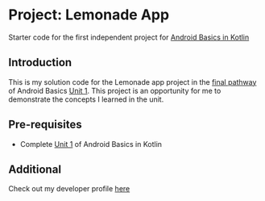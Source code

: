 Project: Lemonade App
==================================

Starter code for the first independent project for [Android Basics in Kotlin](https://developer.android.com/courses/android-basics-kotlin/course)

Introduction
------------

This is my solution code for the Lemonade app project in the [final pathway](https://developer.android.com/courses/pathways/android-basics-kotlin-four) of Android Basics [Unit 1](https://developer.android.com/courses/android-basics-kotlin/unit-1). This project is an opportunity for me to demonstrate the concepts I learned in the unit.

Pre-requisites
--------------

- Complete [Unit 1](https://developer.android.com/courses/android-basics-kotlin/unit-1) of Android Basics in Kotlin

Additional
----------

Check out my developer profile [here](g.dev/vrjulianti)
